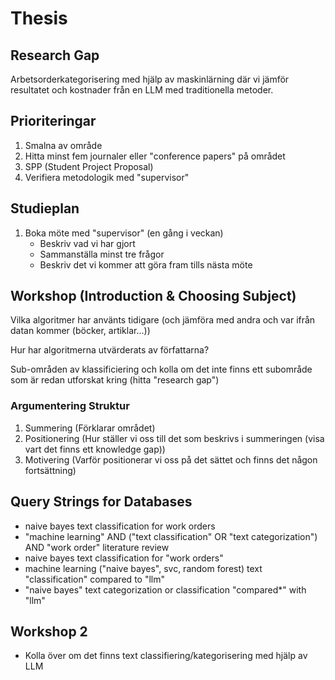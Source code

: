 # Thesis

## Research Gap

Arbetsorderkategorisering med hjälp av maskinlärning där vi jämför resultatet och kostnader från en LLM med traditionella metoder.

## Prioriteringar

1. Smalna av område
2. Hitta minst fem journaler eller "conference papers" på området
3. SPP (Student Project Proposal)
4. Verifiera metodologik med "supervisor"

## Studieplan

1. Boka möte med "supervisor" (en gång i veckan)
   - Beskriv vad vi har gjort
   - Sammanställa minst tre frågor
   - Beskriv det vi kommer att göra fram tills nästa möte

## Workshop (Introduction & Choosing Subject)

Vilka algoritmer har använts tidigare
(och jämföra med andra och var ifrån datan kommer (böcker, artiklar...))

Hur har algoritmerna utvärderats av författarna?

Sub-områden av klassificiering och kolla om det inte finns ett subområde
som är redan utforskat kring (hitta "research gap")

### Argumentering Struktur

1. Summering (Förklarar området)
2. Positionering (Hur ställer vi oss till det som beskrivs i summeringen (visa vart det finns ett knowledge gap))
3. Motivering (Varför positionerar vi oss på det sättet och finns det någon fortsättning)

## Query Strings for Databases

- naive bayes text classification for work orders
- "machine learning" AND ("text classification" OR "text categorization") AND "work order" literature review
- naive bayes text classification for "work orders"
- machine learning ("naive bayes", svc, random forest) text "classification" compared to "llm"
- "naive bayes" text categorization or classification "compared\*" with "llm"

## Workshop 2

- Kolla över om det finns text classifiering/kategorisering med hjälp av LLM
